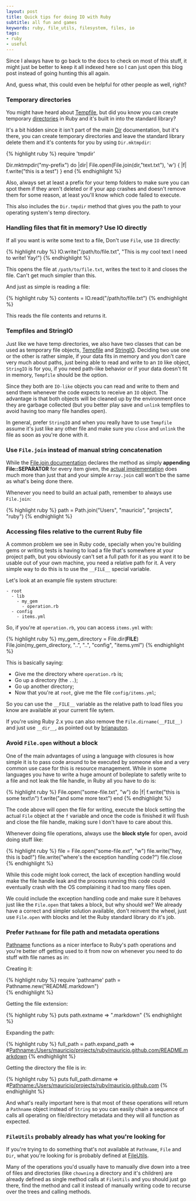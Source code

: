 ```yaml
---
layout: post
title: Quick tips for doing IO with Ruby
subtitle: all fun and games
keywords: ruby, file_utils, filesystem, files, io
tags:
- ruby
- useful
---
```


Since I always have to go back to the docs to check on most of this stuff, it might just be better to keep it all indexed here so I can just open this blog post instead of going hunting this all again.

And, guess what, this could even be helpful for other people as well, right?

### Temporary directories

You might have heard about [Tempfile](http://www.ruby-doc.org/stdlib-2.1.2/libdoc/tempfile/rdoc/Tempfile.html), but did you know you can create temporary [directories](http://ruby-doc.org/stdlib-2.1.2/libdoc/tmpdir/rdoc/Dir.html) in Ruby and it's built in into the standard library?

It's a bit hidden since it isn't part of the main [Dir](http://ruby-doc.org/stdlib-2.1.2/libdoc/tmpdir/rdoc/Dir.html) documentation, but it's there, you can create temporary directories and leave the standard library delete them and it's contents for you by using `Dir.mktmpdir`:

{% highlight ruby %}
require 'tmpdir'

Dir.mktmpdir("my-prefix") do |dir|
  File.open(File.join(dir,"text.txt"), 'w') { |f| f.write("this is a test") }
end
{% endhighlight %}

Also, always set at least a prefix for your temp folders to make sure you can spot them if they aren't deleted or if your app crashes and doesn't remove them for some reason, at least you'll know which code failed to execute.

This also includes the `Dir.tmpdir` method that gives you the path to your operating system's temp directory.

### Handling files that fit in memory? Use IO directly

If all you want is write some text to a file, Don't use `File`, use `IO` directly:

{% highlight ruby %}
IO.write("/path/to/file.txt", "This is my cool text I need to write! Yay!")
{% endhighlight %}

This opens the file at `/path/to/file.txt`, writes the text to it and closes the file. Can't get much simpler than this.

And just as simple is reading a file:

{% highlight ruby %}
contents = IO.read("/path/to/file.txt")
{% endhighlight %}

This reads the file contents and returns it.

### Tempfiles and StringIO

Just like we have temp directories, we also have two classes that can be used as temporary file objects, [Tempfile](http://www.ruby-doc.org/stdlib-2.1.2/libdoc/tempfile/rdoc/Tempfile.html) and [StringIO](http://ruby-doc.org/stdlib-2.1.2/libdoc/stringio/rdoc/StringIO.html). Deciding two use one or the other is rather simple, if your data fits in memory and you don't care very much about paths, just being able to read and write to an `IO` like object, `StringIO` is for you, if you need path-like behavior or if your data doesn't fit in memory, `Tempfile` should be the option.

Since they both are `IO-like` objects you can read and write to them and send them whenever the code expects to receive an `IO` object. The advantage is that both objects will be cleaned up by the environment once they are garbage collected (but you better play save and `unlink` tempfiles to avoid having too many file handles open).

In general, prefer `StringIO` and when you really have to use `Tempfile` assume it's just like any other file and make sure you `close` and `unlink` the file as soon as you're done with it.

### Use `File.join` instead of manual string concatenation

While the [File.join documentation](http://www.ruby-doc.org/core-2.1.2/File.html#method-c-join) declares the method as simply __appending File::SEPARATOR__ for every item given, the [actual implementation](https://github.com/ruby/ruby/blob/aa3b5062707b72189b42a912dc6df58ab3bb68f8/file.c#L4223-L4297) does much more than just that and your simple `Array.join` call won't be the same as what's being done there.

Whenever you need to build an actual path, remember to always use `File.join`:

{% highlight ruby %}
path = Path.join("Users", "mauricio", "projects", "ruby")
{% endhighlight %}

### Accessing files relative to the current Ruby file

A common problem we see in Ruby code, specially when you're building gems or writing tests is having to load a file that's somewhere at your project path, but you obviously can't set a full path for it as you want it to be usable out of your own machine, you need a relative path for it. A very simple way to do this is to use the `__FILE__` special variable.

Let's look at an example file system structure:

    - root
      - lib
        - my_gem
          - operation.rb
      - config
        - items.yml

So, if you're at `operation.rb`, you can access `items.yml` with:

{% highlight ruby %}
my_gem_directory = File.dir(__FILE__)
File.join(my_gem_directory, "..", "..", "config", "items.yml")
{% endhighlight %}

This is basically saying:

* Give me the directory where `operation.rb` is;
* Go up a directory (the `..`);
* Go up another directory;
* Now that you're at `root`, give me the file `config/items.yml`;

So you can use the `__FILE__` variable as the relative path to load files you know are available at your current file sytem.

If you're using Ruby 2.x you can also remove the `File.dirname(__FILE__)` and just use `__dir__`, as pointed out by [brianauton](http://www.reddit.com/r/ruby/comments/2cjx5c/a_couple_quick_tips_for_doing_file_operations_in/cjg9eip).

### Avoid `File.open` without a block

One of the main advantages of using a language with closures is how simple it is to pass code around to be executed by someone else and a very common use case for this is resource management. While in some languages you have to write a huge amount of boileplate to safetly write to a file and not leak the file handle, in Ruby all you have to do is:

{% highlight ruby %}
File.open("some-file.txt", "w") do |f|
  f.write("this is some text\n")
  f.write("and some more text")
end
{% endhighlight %}

The code above will open the file for writing, execute the block setting the actual `File` object at the `f` variable and once the code is finished it will flush and close the file handle, making sure I don't have to care about this.

Whenever doing file operations, always use the **block style** for open, avoid doing stuff like:

{% highlight ruby %}
file = File.open("some-file.ext", "w")
file.write("hey, this is bad!")
file.write("where's the exception handling code?")
file.close
{% endhighlight %}

While this code might look correct, the lack of exception handling would make the file handle leak and the process running this code could eventually crash with the OS complaining it had too many files open.

We could include the exception handling code and make sure it behaves just like the `File.open` that takes a block, but why should we? We already have a correct and simpler solution available, don't reinvent the wheel, just use `File.open` with blocks and let the Ruby standard library do it's job.

### Prefer `Pathname` for file path and metadata operations

[Pathname](http://www.ruby-doc.org/stdlib-2.1.2/libdoc/pathname/rdoc/Pathname.html) functions as a nicer interface to Ruby's path operations and you're better off getting used to it from now on whenever you need to do stuff with file names as in:

Creating it:

{% highlight ruby %}
require 'pathname'
path = Pathname.new("README.markdown")  
{% endhighlight %}

Getting the file extension:

{% highlight ruby %}
puts path.extname
 => ".markdown"
{% endhighlight %}

Expanding the path:

{% highlight ruby %}
full_path = path.expand_path
 => #<Pathname:/Users/mauricio/projects/ruby/mauricio.github.com/README.markdown>
{% endhighlight %}

Getting the directory the file is in:

{% highlight ruby %}
puts full_path.dirname
 => #<Pathname:/Users/mauricio/projects/ruby/mauricio.github.com>
{% endhighlight %}

And what's really important here is that most of these operations will return a `Pathname` object instead of `String` so you can easily chain a sequence of calls all operating on file/directory metadata and they will all function as expected.

### `FileUtils` probably already has what you're looking for

If you're trying to do something that's not available at `Pathname`, `File` and `Dir`, what you're looking for is probably defined at [FileUtils](http://ruby-doc.org/stdlib-2.1.2/libdoc/fileutils/rdoc/FileUtils.html).

Many of the operations you'd usually have to manually dive down into a tree of files and directories (like `chowning` a directory and it's children) are already defined as single method calls at `FileUtils` and you should just go there, find the method and call it instead of manually writing code to recurse over the trees and calling methods.
